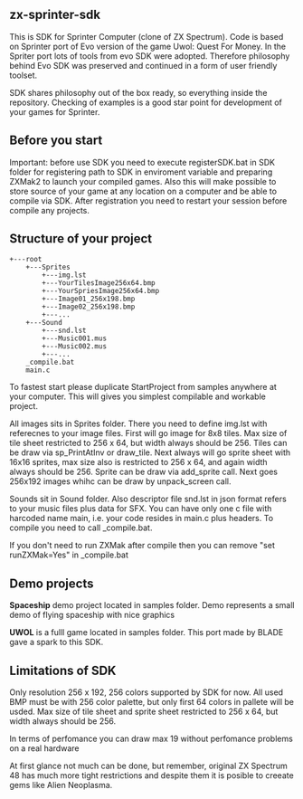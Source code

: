 ## zx-sprinter-sdk

This is SDK for Sprinter Computer (clone of ZX Spectrum). Code is based on Sprinter port of Evo version of the game Uwol: Quest For Money.
In the Spriter port lots of tools from evo SDK were adopted. Therefore philosophy behind Evo SDK was preserved and
continued in a form of user friendly toolset.

SDK shares philosophy out of the box ready, so everything inside the repository. Checking of examples is a good star point for
development of your games for Sprinter.

## Before you start

Important: before use SDK you need to execute registerSDK.bat in SDK folder for registering path to SDK
in enviroment variable and preparing ZXMak2 to launch your compiled games. Also this will make possible to store source of
your game at any location on a computer and be able to compile via SDK. After registration you need to restart your
session before compile any projects.

## Structure of your project


    +---root
        +---Sprites
            +---img.lst
            +---YourTilesImage256x64.bmp
            +---YourSpriesImage256x64.bmp
            +---Image01_256x198.bmp
            +---Image02_256x198.bmp
            +---...
        +---Sound
            +---snd.lst
            +---Music001.mus
            +---Music002.mus
            +---...
        _compile.bat
        main.c

To fastest start please duplicate StartProject from samples anywhere at your computer. This will gives you simplest
compilable and workable project.

All images sits in Sprites folder. There you need to define img.lst with referecnes to your image files.
First will go image for 8x8 tiles. Max size of tile sheet restricted to 256 x 64, but width always should be 256. Tiles
can be draw via sp_PrintAtInv or draw_tile. Next always will go sprite sheet with 16x16 sprites, max size also is restricted
to 256 x 64, and again width always should be 256. Sprite can be draw via add_sprite call.
Next goes 256x192 images whihc can be draw by unpack_screen call.

Sounds sit in Sound folder. Also descriptor file snd.lst in json format refers to your music files plus data for SFX.
You can have only one c file with harcoded name main, i.e. your code resides in main.c plus headers. To compile
you need to call _compile.bat.

If you don't need to run ZXMak after compile then you can remove "set runZXMak=Yes" in _compile.bat

## Demo projects

**Spaceship** demo project located in samples folder. Demo represents a small demo of flying spaceship with nice graphics

**UWOL** is a fulll game located in samples folder. This port made by BLADE gave a spark to this SDK. 

## Limitations of SDK

Only resolution 256 x 192, 256 colors supported by SDK for now. All used BMP must be with 256 color palette, but only
first 64 colors in pallete will be usded. Max size of tile sheet and sprite sheet restricted to 256 x 64, but width always
should be 256.

In terms of perfomance you can draw max 19 without perfomance problems on a real hardware

At first glance not much can be done, but remember, original ZX Spectrum 48 has much more tight restrictions and despite
them it is posible to creeate gems like Alien Neoplasma. 


